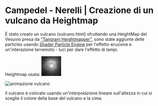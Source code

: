 # Campedel - Nerelli | Creazione di un vulcano da Heightmap

È stato creato un vulcano (vulcano.html) sfruttando una HeightMap del Vesuvio presa da <a href="https://tangrams.github.io/heightmapper/">"Tangram Heightmapper"</a>, sono state aggiunte delle particles usando <a href="https://github.com/squarefeet/ShaderParticleEngine">Shader Particle Engine</a> per l'effetto eruzione e un'interazione terremoto - luci per dare l'effetto di lampi.

Heightmap usata:
![heightmap vesuvio](textures/heightmap.png)

![animazione vulcano](Vulcano.gif)

Il vulcano è colorato usando un'interpolazione lineare sull'altezza in cui si sceglie il colore della base del vulcano e la cima.